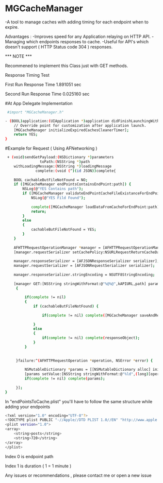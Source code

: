 # MGCacheManager

-A tool to manage caches with adding timing for each endpoint when to expire.

Advantages : 
-Improves speed for any Application relaying on HTTP API.
-Managing which endpoints responses to cache.
-Useful for API's which doesn't support ( HTTP Status code 304 ) responses.

*** NOTE ***

Recommened to implement this Class just with GET methods.

Response Timing Test

First Run Response Time 1.891051 sec

Second Run Response Time 0.025160 sec


#At App Delegate Implementation

```sh
 #import "MGCacheManager.h"

- (BOOL)application:(UIApplication *)application didFinishLaunchingWithOptions:(NSDictionary *)launchOptions {
    // Override point for customization after application launch.
    [MGCacheManager initializeExpiredCachesCleanerTimer];
    return YES;
}
```


#Example for Request ( Using AFNetworking )

```sh
 + (void)sendGetPayload:(NSDictionary *)parameters
                toPath:(NSString *)path
    withLoadingMessage:(NSString *)loadingMessage
              complete:(void (^)(id JSON))complete{
    
    BOOL cachableButFileNotFound = NO;
    if ([MGCacheManager endPointsContainsEndPoint:path]) {
        NSLog(@"YES Contains path");
        if ([MGCacheManager validateEndPointCacheFileExistanceForEndPoint:path]) {
            NSLog(@"YES Fild Found");
            
            complete([MGCacheManager loadDataFromCacheForEndPoint:path]);
            return;
        }
        else
        {
            cachableButFileNotFound = YES;
        }
    }
    
    AFHTTPRequestOperationManager *manager = [AFHTTPRequestOperationManager manager];
    [manager.requestSerializer setCachePolicy:NSURLRequestReturnCacheDataElseLoad];
    
    manager.responseSerializer = [AFJSONResponseSerializer serializer];
    manager.requestSerializer = [AFJSONRequestSerializer serializer];
    
    manager.responseSerializer.stringEncoding = NSUTF8StringEncoding;
    
    [manager GET:[NSString stringWithFormat:@"%@%@",kAPIURL,path] parameters:parameters success:^(AFHTTPRequestOperation *operation, id responseObject)
     {
         
         if(complete != nil)
         {
             if (cachableButFileNotFound) {
                 
                 if(complete != nil) complete([MGCacheManager saveAndReturnEndPointResponse:responseObject endPoint:path]);
                 
             }
             else
             {
                 if(complete != nil) complete(responseObject);
             }
         }
         
         
     }failure:^(AFHTTPRequestOperation *operation, NSError *error) {
         
         NSMutableDictionary *params = [[NSMutableDictionary alloc] init];
         [params setValue:[NSString stringWithFormat:@"%ld",(long)[operation.response statusCode]] forKey:@"responseCode"];
         if(complete != nil) complete(params);
         
     }];
}
```

In "endPointsToCache.plist" you'll have to follow the same structure while adding your endpoints

```sh
<?xml version="1.0" encoding="UTF-8"?>
<!DOCTYPE plist PUBLIC "-//Apple//DTD PLIST 1.0//EN" "http://www.apple.com/DTDs/PropertyList-1.0.dtd">
<plist version="1.0">
<array>
	<string>posts</string>
	<string>720</string>
</array>
</plist>
```

Index 0 is endpoint path

Index 1 is duration ( 1 = 1 minute )

Any issues or recommendations , please contact me or open a new issue
